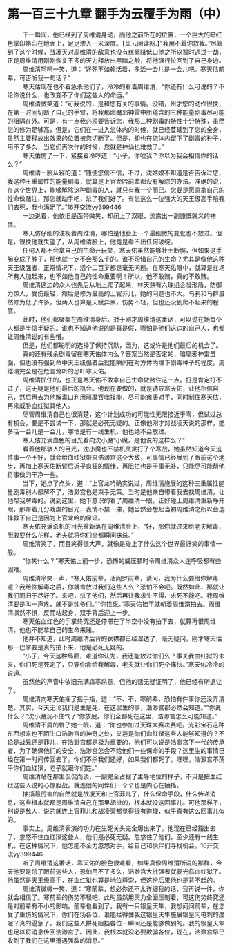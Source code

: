 <h1>第一百三十九章 翻手为云覆手为雨（中）</h1>
<div id="content">&nbsp&nbsp&nbsp&nbsp&nbsp&nbsp&nbsp&nbsp
 下一瞬间，他已经到了周维清身动，而他之前所在的位置，一个巨大的暗红色掌印烙印在地面上，足足渗入一米深度。【风云阅读网.】”我用不着你救我。”尽管到了这个时候，战凌天对周维清的敌意也没有丝毫降低口他之所以暂时逃过一劫，正是周维清用刚刚恢复不多的天力释放出黑暗之触，将他强行拉回到了自己身边。
 <br/>&nbsp&nbsp&nbsp&nbsp&nbsp&nbsp&nbsp&nbsp
 周维清呵呵一笑，道：“好死不如赖活着，多活一会儿是一会儿吧。寒天估前辈，可否听我一句话？”
 <br/>&nbsp&nbsp&nbsp&nbsp&nbsp&nbsp&nbsp&nbsp
 寒天估现在也不着急杀他们了，冷冷的看着周维清，“你还有什么可说的？不论你说什么，也改变不了你们这些人的命运。”
 <br/>&nbsp&nbsp&nbsp&nbsp&nbsp&nbsp&nbsp&nbsp
 周维清微笑道：“可我说的，是和您有关的事情。没错，州才您的动作很快，在第一时间切断了自己的手臂，将我那暗魔邪神雷中所蕴含的三种能量剧毒尽可能的阻隔在外。可是，有一点我必须要告诉您，我那三种剧毒的特性十分特殊，虽然您的修为足够高，但是，它们在一进入您体内的时候，就已经蔓延到了您的全身，虽然主要释放出效果的位置被您切断了。但是，却也在您体内留下了剧毒的种子，用不了多久，当它们再次作的时候，您就是神仙也难救了。”
 <br/>&nbsp&nbsp&nbsp&nbsp&nbsp&nbsp&nbsp&nbsp
 寒天佑愣了一下，紧接着冷哼道：“小子，你唬我？你以为我会相信你的话么？”
 <br/>&nbsp&nbsp&nbsp&nbsp&nbsp&nbsp&nbsp&nbsp
 周维清一脸从容的道：“随便您信不信，不过，沈姑娘不知道是否告诉过您，我这种王重属性的能量剧毒，就算是上官龙吟前辈都没有解除的办法。准确的说，在这个世界上，能够解除这种剧毒的人，就只有我一个而已。您要是愿意拿自己的性命做赌注，那您就动手吧，杀了我们好了。有您这么一位强大的天王级高手陪我们去死，我也满足了。”16开交流yy399446
 <br/>&nbsp&nbsp&nbsp&nbsp&nbsp&nbsp&nbsp&nbsp
 一边说着，他依旧是面带微笑，却闭上了双眼，流露出一副慷慨就义的神情。
 <br/>&nbsp&nbsp&nbsp&nbsp&nbsp&nbsp&nbsp&nbsp
 寒天仿仔细的注视着周维清，哪怕是他脸上一个最细微的变化也不放过。但是，很快他就失望了，从周维清脸上，他竟是看不出任何破绽。
 <br/>&nbsp&nbsp&nbsp&nbsp&nbsp&nbsp&nbsp&nbsp
 任何人都不会拿自己的生命开玩笑，寒天佑虽然能够壮士断腕，但如果这手腕变成了脖子，那他就一定不会那么千的。谁不珍惜自己的生命？尤其是像他这种天王级强者，正常情况下，活个二百岁都是毫无问题。在寒天佑眼中，就算是在场所有人加起来，也不如他自己的性命重要啊！所以，他不敢赌，真的不敢赌。
 <br/>&nbsp&nbsp&nbsp&nbsp&nbsp&nbsp&nbsp&nbsp
 周维清这边的众人也先后从地上爬了起来，林天熬有六珠组合凝形盾，防御力惊人，受伤最轻，然后是修为最高的上官菲儿，她的问题也不大。乌鸦和马群虽然修为低了许多，但两人也算是天赋异禀，伤势不轻，但也还没到爬不起来的程度。
 <br/>&nbsp&nbsp&nbsp&nbsp&nbsp&nbsp&nbsp&nbsp
 此时，他们都聚集在周维清身后。对于刚才周维清这番话，可以说在场每个人都是半信半疑的。谁也不知道他说的是真是假，哪怕是他们这边的自己人，也都让周维清说的有些懵。
 <br/>&nbsp&nbsp&nbsp&nbsp&nbsp&nbsp&nbsp&nbsp
 但是，他们都聪明的选择了保持沉默，因为，这或许是他们最后的机会了。
 <br/>&nbsp&nbsp&nbsp&nbsp&nbsp&nbsp&nbsp&nbsp
 真的还有残余剧毒留在寒天佑体内么？答案当然是否定的，暗麾邪神雷虽强，但也没有强到命中天王级强者后就能瞬间在对方体内埋下剧毒种子的程度。周维清完全是在危言耸听的恐吓寒天佑。
 <br/>&nbsp&nbsp&nbsp&nbsp&nbsp&nbsp&nbsp&nbsp
 周维清抓住的，也正是寒天佑不敢拿自己生命做赌注这一点。打是肯定打不过了，这无疑是他们最后的机会。他现在要做的，就是诱导寒天佑，让他相信自己，然后再去为他解毒口利用邪魔吞噬技能，尽可能瘫唐对手，同时制住寒天估，再来威胁血红狱其他人。
 <br/>&nbsp&nbsp&nbsp&nbsp&nbsp&nbsp&nbsp&nbsp
 尽管周维清自己也很清楚，这个计划成功的可能性无限接近于零，但试过总有机会，要是不尝试一下，那就是必死无疑的。正像他刚才对战凌天说的那样，能多活一会儿是一会儿，哪怕是有一线生机，他也绝不会放过。
 <br/>&nbsp&nbsp&nbsp&nbsp&nbsp&nbsp&nbsp&nbsp
 寒天估充满血色的目光看向沈小魔“小魔，是他说的这样么？”
 <br/>&nbsp&nbsp&nbsp&nbsp&nbsp&nbsp&nbsp&nbsp
 看着他那骇人的目光，沈小魔也不禁机灵灵打了个寒战，她虽然知道今天这件事一个不好，就会给血红狱带来浩渺宫这个大敌，可事情已经展到了眼前这个地步，再加上寒天佑断臂后近乎疯狂的情绪，再阻拦也是于事无补，只能尽可能帮他将事做的干净一些。
 <br/>&nbsp&nbsp&nbsp&nbsp&nbsp&nbsp&nbsp&nbsp
 当下，她点了点头，道：“上官龙吟确实说过，周维清施展的这种三重属性能量剧毒别人都解不了，浩渺宫也是束手无策。当时是他亲自带着我去找周维清，让他帮我解毒的。说到这里，她下意识的看了周维清一眼，正好碰上周维清重新睁开眼，那带着几分戏虐的目光，表情不禁一滞，她当然会想起当初周维清之所以会选择救下自己是因为上官龙吟的保证。
 <br/>&nbsp&nbsp&nbsp&nbsp&nbsp&nbsp&nbsp&nbsp
 寒天佑充满杀机的目光重新落在周维清脸上，“好，那你就过来给老夫解毒，胆敢耍什么花样，老夫就将你们全都瞬间抹杀。”
 <br/>&nbsp&nbsp&nbsp&nbsp&nbsp&nbsp&nbsp&nbsp
 周维清笑了，而且笑得很大声，就像是碰上了什么这个世界最好笑的事情一般。
 <br/>&nbsp&nbsp&nbsp&nbsp&nbsp&nbsp&nbsp&nbsp
 “你笑什么？”寒天佑上前一步，恐怖的威压顿时令周维清众人连呼吸都有些困难。
 <br/>&nbsp&nbsp&nbsp&nbsp&nbsp&nbsp&nbsp&nbsp
 周维清冷笑一声，“寒天佑前辈，活阎罗前辈，请问，我为什么要给你解毒呢？我给你解毒之后，你就肯放过我们这些人么？恐怕不会吧。既然如此，那就让我们同归于尽好了。来吧，杀了他们，然后再让我求生不得、求死不能吧。我周维清要是叫一声疼，就不是纯爷们。””你找死。”寒天佑抬手就朝着周维清拍去。周维清凛然不惧，反而站起身，双手背后迎上一步。
 <br/>&nbsp&nbsp&nbsp&nbsp&nbsp&nbsp&nbsp&nbsp
 寒天佑血红色的手掌终究还是停滞在了半空中没有拍下去，就算再恨周维清，他也不能拿自己的生命来赌。
 <br/>&nbsp&nbsp&nbsp&nbsp&nbsp&nbsp&nbsp&nbsp
 他并不知道，此时周维清后背的衣襟都已经湿透了，毫无疑问，刚才寒天估那一巴掌要是真的拍下来，他是必死无疑的。
 <br/>&nbsp&nbsp&nbsp&nbsp&nbsp&nbsp&nbsp&nbsp
 “小子，今天这种局面，难道你认为，我还能放过你们么？事关我血红狱的未来，你们死是死定了，只要你肯给我解毒，老夫就让你们死个痛快。”寒天佑冷冷的说道。
 <br/>&nbsp&nbsp&nbsp&nbsp&nbsp&nbsp&nbsp&nbsp
 虽然他的声音中依旧充满森寒杀意，但他的话无疑证明了，他已经有所退让了。
 <br/>&nbsp&nbsp&nbsp&nbsp&nbsp&nbsp&nbsp&nbsp
 周维清向寒天佑摇了摇手指，道：“不、不，寒前辈，恐怕有件事你还没弄清楚。其实，今天无论我们是生是死，在这里生的事，浩渺宫都必然会知道。””你说什么？”沈小魔沉不住气了“你放屁。你们全都死在这里，浩渺宫怎么可能知道。”
 <br/>&nbsp&nbsp&nbsp&nbsp&nbsp&nbsp&nbsp&nbsp
 周维清不屑的瞥了她一眼，道：“你也参加过天珠大赛决赛吧。光彩宝石这种东西想来也不陌生口浩渺宫的神奇之处，又岂是你们血红狱这些人能够知道的？不论是战兄还是菲儿，在浩渺宫都是极为重要的，他们可以说是浩渺宫下一代的传承者，为了确保他们的安全，浩渺宫怎会不给他们一些保命的手段？这里生的事情已经在第一时间传回去了。你们不杀我们还好，如果我们都死了，嘿嘿，浩渺宫不荡平你们血红狱，老子就跟你们姓。”
 <br/>&nbsp&nbsp&nbsp&nbsp&nbsp&nbsp&nbsp&nbsp
 周维清站在那里侃侃而谈，一副完全占据了主导地位的样子，不只是把血红狱这些人说的心惊胆战，就连他的同伴们一个个也是内心在抽搐。
 <br/>&nbsp&nbsp&nbsp&nbsp&nbsp&nbsp&nbsp&nbsp
 抽搐最厉害的自然就是战凌天和上官菲儿了，什么保命手段，什么传递消息，这些根本就都是周维清自己在那里胡扯的，根本就没这回事儿。可他那样子，别说是敌人，说的就连上官菲儿和战凌天都觉得很有道理，似乎真有这么回事儿似的。
 <br/>&nbsp&nbsp&nbsp&nbsp&nbsp&nbsp&nbsp&nbsp
 事实上，周维清表演的功力在生死关头完全爆出来了，他现在已经豁出去了，忽悠不住血红狱这些人，他们是必死无疑。忽悠住了他们，至少还有一线生机。在这种情况下，他怎能不全力忽悠对手，给自己和伙伴们寻找机会。16开交流yy399446
 <br/>&nbsp&nbsp&nbsp&nbsp&nbsp&nbsp&nbsp&nbsp
 听了周维清这番话，寒天佑的脸色很难看，如果真像周维清所说的那样，今天他要是杀了眼前这些人，恐怕用不了多久，浩渺宫大批强者就要光临血红狱了。他虽然是天王级高手，在血红狱也算是地位尊崇，但这份后果他也是背不起的。
 <br/>&nbsp&nbsp&nbsp&nbsp&nbsp&nbsp&nbsp&nbsp
 周维清微微一笑，道：“寒前辈，想必你还不太详细我的话，我再说一件，你就会相信了。寒前辈的伤势不轻吧，此时虽然用天力全面压制着，可这伤势终究还是对前辈有不小的影响。前辈也看到了，我有一只银皇天隼，我想问问前辈，在您受了重伤的情况下，你们在场各位，谁能拦得住我这银皇天隼施展银皇闪电刺的度呢？真的逼急了，我们这些人拼死阻挡各位一瞬间还是能够做到的。我的银皇天隼也足以将消息传回浩渺宫了。因此，我根本就没必要欺骗各位，现在，浩渺宫早已收到了我们在这里遭遇强敌的消息。”
 <br/>&nbsp&nbsp&nbsp&nbsp&nbsp&nbsp&nbsp&nbsp
 <br/>&nbsp&nbsp&nbsp&nbsp&nbsp&nbsp&nbsp&nbsp
</div>
